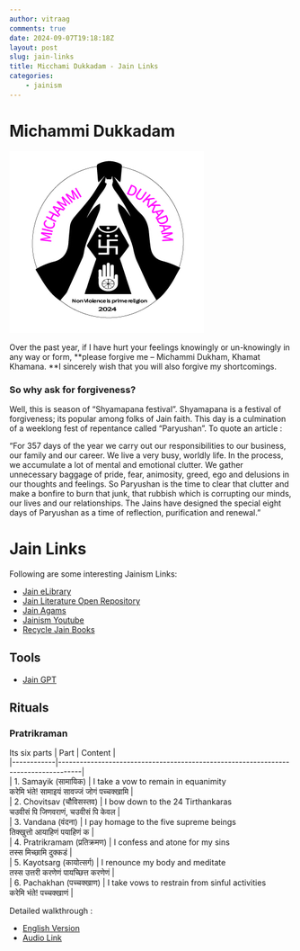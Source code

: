```yaml
---
author: vitraag
comments: true
date: 2024-09-07T19:18:18Z
layout: post
slug: jain-links 
title: Micchami Dukkadam - Jain Links
categories:
    - jainism
---
```

# Michammi Dukkadam
![Micchami Dukhdam](/assets/images/2024/2024-samvatsari.jpg)

Over the past year, if I have hurt your feelings knowingly or un-knowingly in any way or form, **please forgive me – Michammi Dukham, Khamat Khamana. **I sincerely wish that you will also forgive my shortcomings.

### So why ask for forgiveness? 
Well, this is season of “Shyamapana festival”. Shyamapana is a festival of forgiveness; its popular among folks of Jain faith. This day is a culmination of a weeklong fest of repentance called “Paryushan”. To quote an article :

“For 357 days of the year we carry out our responsibilities to our business, our family and our career. We live a very busy, worldly life. In the process, we accumulate a lot of mental and emotional clutter. We gather unnecessary baggage of pride, fear, animosity, greed, ego and delusions in our thoughts and feelings. So Paryushan is the time to clear that clutter and make a bonfire to burn that junk, that rubbish which is corrupting our minds, our lives and our relationships. The Jains have designed the special eight days of Paryushan as a time of reflection, purification and renewal.”

# Jain Links

Following are some interesting Jainism Links:

* [Jain eLibrary](https://jainelibrary.org/)
* [Jain Literature Open Repository](https://github.com/jainqq-org/JLOR)
* [Jain Agams](https://jainelibrary.org/aagam-listing/)
* [Jainism Youtube](https://www.youtube.com/jainworkshopusa)
* [Recycle Jain Books](https://bit.ly/JainBooksRecycle2023)


## Tools
* [Jain GPT](https://jaingpt.org/)

## Rituals
### Pratrikraman

Its six parts
| Part   | Content                                                                                |  
|------------|------------------------------------------------------------------------------------|  
| 1. Samayik (सामायिक)      | I take a vow to remain in equanimity <br> करेमि भंते! सामाइयं सावज्जं जोगं पच्चक्खामि  |  
| 2. Chovitsav (चौविसस्तव)  | I bow down to the 24 Tirthankaras <br> चउवीसं पि जिणवराणं, चउवीसं पि केवल        |  
| 3. Vandana (वंदना)        | I pay homage to the five supreme beings <br> तिक्खुत्तो आयाहिणं पयाहिणं क        |  
| 4. Pratrikramam (प्रतिक्रमण) | I confess and atone for my sins <br> तस्स मिच्छामि दुक्कडं                  |  
| 5. Kayotsarg (कायोत्सर्ग)  | I renounce my body and meditate <br> तस्स उत्तरी करणेणं पायच्छित्त करणेणं         |  
| 6. Pachakhan (पच्चक्खाण)   | I take vows to restrain from sinful activities <br> करेमि भंते! पच्चक्खाणं    |

Detailed walkthrough :
* [English Version](https://drive.google.com/file/d/12KjvxZNiiDxJAU5muF4ke3589Y_e-2Mw/view?usp=sharing)
* [Audio Link](https://jainelibrary.org/$jes931/sthanakvasi/Samvatsari_Sthanakwasi_Pratikraman_320901.mp3)


